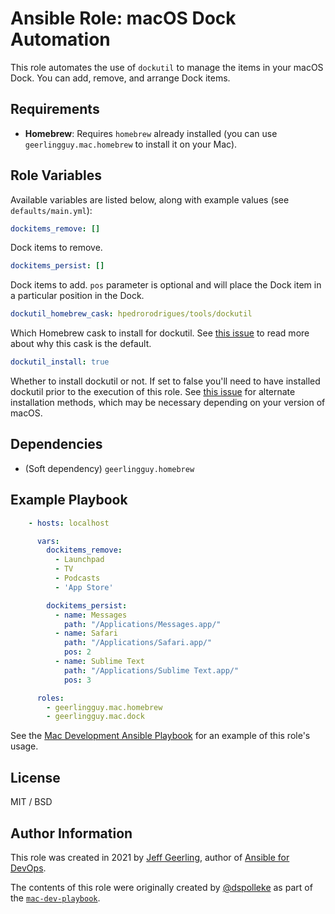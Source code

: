# Ansible Role: macOS Dock Automation

This role automates the use of `dockutil` to manage the items in your macOS Dock. You can add, remove, and arrange Dock items.

## Requirements

  - **Homebrew**: Requires `homebrew` already installed (you can use `geerlingguy.mac.homebrew` to install it on your Mac).

## Role Variables

Available variables are listed below, along with example values (see `defaults/main.yml`):

```yaml
dockitems_remove: []
```

Dock items to remove.

```yaml
dockitems_persist: []
```

Dock items to add. `pos` parameter is optional and will place the Dock item in a particular position in the Dock.

```yaml
dockutil_homebrew_cask: hpedrorodrigues/tools/dockutil
```

Which Homebrew cask to install for dockutil. See [this issue](https://github.com/kcrawford/dockutil/issues/127) to read more about why this cask is the default.

```yaml
dockutil_install: true
```

Whether to install dockutil or not. If set to false you'll need to have installed dockutil prior to the execution of this role. See [this issue](https://github.com/geerlingguy/ansible-collection-mac/issues/42) for alternate installation methods, which may be necessary depending on your version of macOS.

## Dependencies

  - (Soft dependency) `geerlingguy.homebrew`

## Example Playbook

```yaml
    - hosts: localhost

      vars:
        dockitems_remove:
          - Launchpad
          - TV
          - Podcasts
          - 'App Store'

        dockitems_persist:
          - name: Messages
            path: "/Applications/Messages.app/"
          - name: Safari
            path: "/Applications/Safari.app/"
            pos: 2
          - name: Sublime Text
            path: "/Applications/Sublime Text.app/"
            pos: 3

      roles:
        - geerlingguy.mac.homebrew
        - geerlingguy.mac.dock
```

See the [Mac Development Ansible Playbook](https://github.com/geerlingguy/mac-dev-playbook) for an example of this role's usage.

## License

MIT / BSD

## Author Information

This role was created in 2021 by [Jeff Geerling](https://www.jeffgeerling.com/), author of [Ansible for DevOps](https://www.ansiblefordevops.com/).

The contents of this role were originally created by [@dspolleke](https://github.com/dspolleke) as part of the [`mac-dev-playbook`](https://github.com/geerlingguy/mac-dev-playbook).